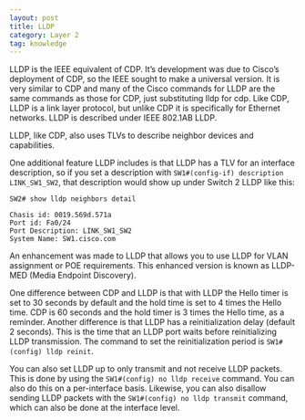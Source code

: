 ```yaml
---
layout: post
title: LLDP
category: Layer 2
tag: knowledge
---
```

LLDP is the IEEE equivalent of CDP. It’s development was due to Cisco’s deployment of CDP, so the IEEE sought to make a universal version. It is very similar to CDP and many of the Cisco commands for LLDP are the same commands as those for CDP, just substituting lldp for cdp. Like CDP, LLDP is a link layer protocol, but unlike CDP it is specifically for Ethernet networks. LLDP is described under IEEE 802.1AB LLDP.

LLDP, like CDP, also uses TLVs to describe neighbor devices and capabilities.

One additional feature LLDP includes is that LLDP has a TLV for an interface description, so if you set a description with `SW1#(config-if) description LINK_SW1_SW2`, that description would show up under Switch 2 LLDP like this:
```
SW2# show lldp neighbors detail

Chasis id: 0019.569d.571a
Port id: Fa0/24
Port Description: LINK_SW1_SW2
System Name: SW1.cisco.com
```

An enhancement was made to LLDP that allows you to use LLDP for VLAN assignment or POE requirements. This enhanced version is known as LLDP-MED (Media Endpoint Discovery).

One difference between CDP and LLDP is that with LLDP the Hello timer is set to 30 seconds by default and the hold time is set to 4 times the Hello time. CDP is 60 seconds and the hold timer is 3 times the Hello time, as a reminder. Another difference is that LLDP has a reinitialization delay (default 2 seconds).  This is the time that an LLDP port waits before reinitializing LLDP transmission. The command to set the reinitialization period is `SW1#(config) lldp reinit`. 

You can also set LLDP up to only transmit and not receive LLDP packets. This is done by using the `SW1#(config) no lldp receive` command. You can also do this on a per-interface basis. Likewise, you can also disallow sending LLDP packets with the `SW1#(config) no lldp transmit` command, which can also be done at the interface level.